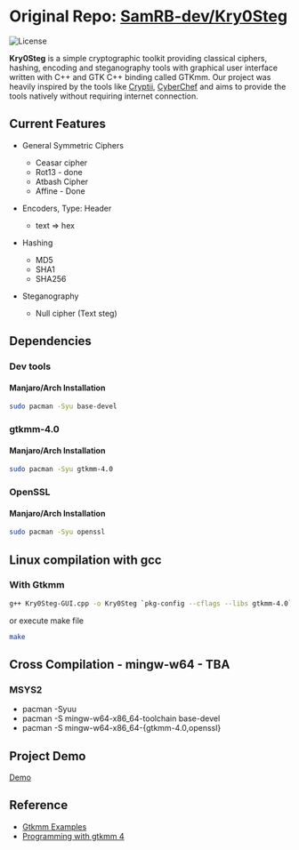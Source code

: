 # Original Repo: [SamRB-dev/Kry0Steg](https://github.com/SamRB-dev/Kry0Steg)
![License](https://img.shields.io/badge/License-BSD%203%20Clause-blue.svg)

**Kry0Steg** is a simple cryptographic toolkit providing classical ciphers, hashing, encoding and steganography tools with graphical user interface written with C++ and GTK C++ binding called GTKmm. Our project was heavily inspired by the tools like [Cryptii](https://cryptii.com/), [CyberChef](https://gchq.github.io/CyberChef/) and aims to provide the tools natively without requiring internet connection.

## Current Features
 - General Symmetric Ciphers
    - Ceasar cipher
    - Rot13 - done
    - Atbash Cipher 
    - Affine - Done

- Encoders, Type: Header
   - text => hex
- Hashing
   - MD5
   - SHA1
   - SHA256

- Steganography
   - Null cipher (Text steg)

## Dependencies
### Dev tools
#### Manjaro/Arch Installation
```bash 
sudo pacman -Syu base-devel
```
### gtkmm-4.0
#### Manjaro/Arch Installation
```bash
sudo pacman -Syu gtkmm-4.0
```
### OpenSSL
#### Manjaro/Arch Installation
```bash
sudo pacman -Syu openssl
```

## Linux compilation with gcc
### With Gtkmm 
```bash
g++ Kry0Steg-GUI.cpp -o Kry0Steg `pkg-config --cflags --libs gtkmm-4.0` -l ssl -l crypto
```
or execute make file

```bash
make
```

## Cross Compilation - mingw-w64 - TBA
### MSYS2
- pacman -Syuu
- pacman -S mingw-w64-x86_64-toolchain base-devel
- pacman -S mingw-w64-x86_64-{gtkmm-4.0,openssl}

## Project Demo
[Demo](https://youtu.be/slqB0bqXF3I?si=Yw37n8IDRk61e0xV)

## Reference
- [Gtkmm Examples](https://github.com/gammasoft71/Examples_Gtkmm)
- [Programming with gtkmm 4](https://gnome.pages.gitlab.gnome.org/gtkmm-documentation/index.html)